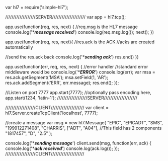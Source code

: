 var hl7 = require('simple-hl7');

///////////////////SERVER/////////////////////
var app = hl7.tcp();

app.use(function(req, res, next) {
  //req.msg is the HL7 message
  console.log('******message received*****')
  console.log(req.msg.log());
  next();
})

app.use(function(req, res, next){
  //res.ack is the ACK
  //acks are created automatically

  //send the res.ack back
  console.log('******sending ack*****')
  res.end()
})

app.use(function(err, req, res, next) {
  //error handler
  //standard error middleware would be
  console.log('******ERROR*****')
  console.log(err);
  var msa = res.ack.getSegment('MSA');
  msa.setField(1, 'AR');
  res.ack.addSegment('ERR', err.message);
  res.end();
});

//Listen on port 7777
app.start(7777); //optionally pass encoding here, app.start(1234, 'latin-1');
///////////////////SERVER/////////////////////

///////////////////CLIENT/////////////////////
var client = hl7.Server.createTcpClient('localhost', 7777);

//create a message
var msg = new hl7.Message(
                    "EPIC",
                    "EPICADT",
                    "SMS",
                    "199912271408",
                    "CHARRIS",
                    ["ADT", "A04"], //This field has 2 components
                    "1817457",
                    "D",
                    "2.5"
                );

console.log('******sending message*****')
client.send(msg, function(err, ack) {
  console.log('******ack received*****')
  console.log(ack.log());
});
///////////////////CLIENT/////////////////////